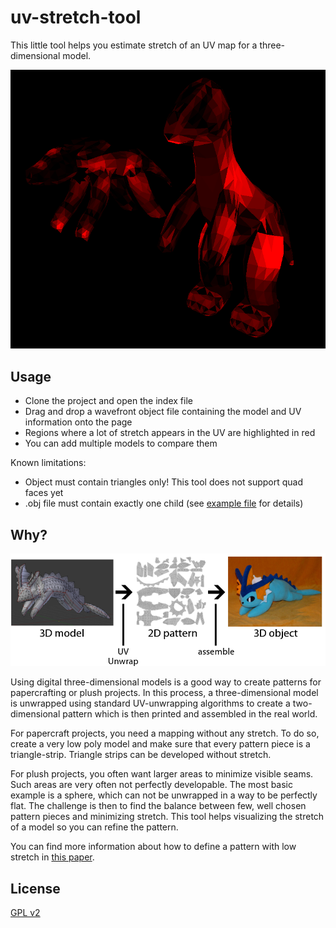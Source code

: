# uv-stretch-tool

This little tool helps you estimate stretch of an UV map for a three-dimensional model.

![Screenshot][1]


## Usage

* Clone the project and open the index file
* Drag and drop a wavefront object file containing the model and UV information onto the page
* Regions where a lot of stretch appears in the UV are highlighted in red
* You can add multiple models to compare them

Known limitations:

* Object must contain triangles only! This tool does not support quad faces yet
* .obj file must contain exactly one child (see [example file][4] for details)


## Why?

![Workflow][2]

Using digital three-dimensional models is a good way to create patterns for papercrafting or plush projects. In this process, a three-dimensional model is unwrapped using standard UV-unwrapping algorithms to create a two-dimensional pattern which is then printed and assembled in the real world.

For papercraft projects, you need a mapping without any stretch. To do so, create a very low poly model and make sure that every pattern piece is a triangle-strip. Triangle strips can be developed without stretch.

For plush projects, you often want larger areas to minimize visible seams. Such areas are very often not perfectly developable. The most basic example is a sphere, which can not be unwrapped in a way to be perfectly flat. The challenge is then to find the balance between few, well chosen pattern pieces and minimizing stretch. This tool helps visualizing the stretch of a model so you can refine the pattern.

You can find more information about how to define a pattern with low stretch in [this paper][5].


## License

[GPL v2][3]


[1]: docs/screenshot.png
[2]: docs/workflow.png
[3]: LICENSE
[4]: example/sphere.obj
[5]: https://www.cs.ubc.ca/~vlady/dcharts/EG05.pdf
